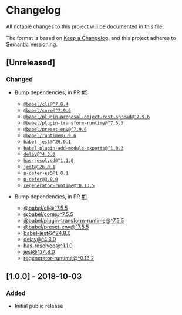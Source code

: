 # Changelog

All notable changes to this project will be documented in this file.

The format is based on [Keep a Changelog](https://keepachangelog.com/en/1.0.0/),
and this project adheres to [Semantic Versioning](https://semver.org/spec/v2.0.0.html).

## [Unreleased]

### Changed

- Bump dependencies, in PR [#5](https://github.com/compulim/auto-reset-event/pull/5)
   - [`@babel/cli@^7.8.4`](https://npmjs.com/package/@babel/cli)
   - [`@babel/core@^7.9.6`](https://npmjs.com/package/@babel/core)
   - [`@babel/plugin-proposal-object-rest-spread@^7.9.6`](https://npmjs.com/package/@babel/plugin-proposal-object-rest-spread)
   - [`@babel/plugin-transform-runtime@^7.5.5`](https://npmjs.com/package/@babel/plugin-transform-runtime)
   - [`@babel/preset-env@^7.9.6`](https://npmjs.com/package/@babel/preset-env)
   - [`@babel/runtime@7.9.6`](https://npmjs.com/package/@babel/runtime)
   - [`babel-jest@^26.0.1`](https://npmjs.com/package/babel-jest)
   - [`babel-plugin-add-module-exports@^1.0.2`](https://npmjs.com/package/babel-plugin-add-module-exports)
   - [`delay@^4.3.0`](https://npmjs.com/package/delay)
   - [`has-resolved@^1.1.0`](https://npmjs.com/package/has-resolved)
   - [`jest@^26.0.1`](https://npmjs.com/package/jest)
   - [`p-defer-es5@1.0.1`](https://npmjs.com/package/p-defer-es5)
   - [`p-defer@3.0.0`](https://npmjs.com/package/p-defer)
   - [`regenerator-runtime@^0.13.5`](https://npmjs.com/package/regenerator-runtime)

- Bump dependencies, in PR [#1](https://github.com/compulim/auto-reset-event/pull/1)
   - [@babel/cli@^7.5.5](https://www.npmjs.com/package/@babel/cli)
   - [@babel/core@^7.5.5](https://www.npmjs.com/package/@babel/core)
   - [@babel/plugin-transform-runtime@^7.5.5](https://www.npmjs.com/package/@babel/plugin-transform-runtime)
   - [@babel/preset-env@^7.5.5](https://www.npmjs.com/package/@babel/preset-env)
   - [babel-jest@^24.8.0](https://www.npmjs.com/package/babel-jest)
   - [delay@^4.3.0](https://www.npmjs.com/package/delay)
   - [has-resolved@^1.1.0](https://www.npmjs.com/package/has-resolved)
   - [jest@^24.8.0](https://www.npmjs.com/package/jest)
   - [regenerator-runtime@^0.13.2](https://www.npmjs.com/package/regenerator-runtime)

## [1.0.0] - 2018-10-03

### Added

- Initial public release
